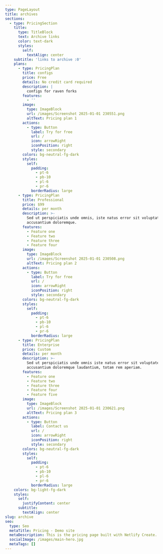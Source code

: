```yaml
---
type: PageLayout
title: archives
sections:
  - type: PricingSection
    title:
      type: TitleBlock
      text: Archive links
      color: text-dark
      styles:
        self:
          textAlign: center
    subtitle: 'links to archive :0'
    plans:
      - type: PricingPlan
        title: configs
        price: Free
        details: No credit card required
        description: |
          configs for raven forks
        features:
          - ''
        image:
          type: ImageBlock
          url: /images/Screenshot 2025-01-01 230551.png
          altText: Pricing plan 1
        actions:
          - type: Button
            label: Try for free
            url: /
            icon: arrowRight
            iconPosition: right
            style: secondary
        colors: bg-neutral-fg-dark
        styles:
          self:
            padding:
              - pt-6
              - pb-10
              - pl-6
              - pr-6
            borderRadius: large
      - type: PricingPlan
        title: Professional
        price: $99
        details: per month
        description: >-
          Sed ut perspiciatis unde omnis, iste natus error sit voluptatem
          accusantium doloremque.
        features:
          - Feature one
          - Feature two
          - Feature three
          - Feature four
        image:
          type: ImageBlock
          url: /images/Screenshot 2025-01-01 230508.png
          altText: Pricing plan 2
        actions:
          - type: Button
            label: Try for free
            url: /
            icon: arrowRight
            iconPosition: right
            style: secondary
        colors: bg-neutral-fg-dark
        styles:
          self:
            padding:
              - pt-6
              - pb-10
              - pl-6
              - pr-6
            borderRadius: large
      - type: PricingPlan
        title: Enterprise
        price: Custom
        details: per month
        description: >-
          Sed ut perspiciatis unde omnis iste natus error sit voluptatem
          accusantium doloremque laudantium, totam rem aperiam.
        features:
          - Feature one
          - Feature two
          - Feature three
          - Feature four
          - Feature five
        image:
          type: ImageBlock
          url: /images/Screenshot 2025-01-01 230621.png
          altText: Pricing plan 3
        actions:
          - type: Button
            label: Contact us
            url: /
            icon: arrowRight
            iconPosition: right
            style: secondary
        colors: bg-neutral-fg-dark
        styles:
          self:
            padding:
              - pt-6
              - pb-10
              - pl-6
              - pr-6
            borderRadius: large
    colors: bg-light-fg-dark
    styles:
      self:
        justifyContent: center
      subtitle:
        textAlign: center
slug: archive
seo:
  type: Seo
  metaTitle: Pricing - Demo site
  metaDescription: This is the pricing page built with Netlify Create.
  socialImage: /images/main-hero.jpg
  metaTags: []
---
```

